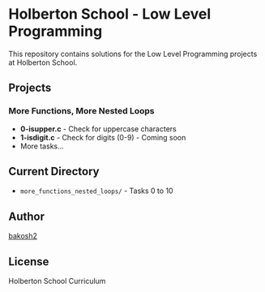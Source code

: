 # Holberton School - Low Level Programming

This repository contains solutions for the Low Level Programming projects at Holberton School.

## Projects

### More Functions, More Nested Loops
- **0-isupper.c** - Check for uppercase characters
- **1-isdigit.c** - Check for digits (0-9) - Coming soon
- More tasks...

## Current Directory
- `more_functions_nested_loops/` - Tasks 0 to 10

## Author
[bakosh2](https://github.com/bakosh2)

## License
Holberton School Curriculum
